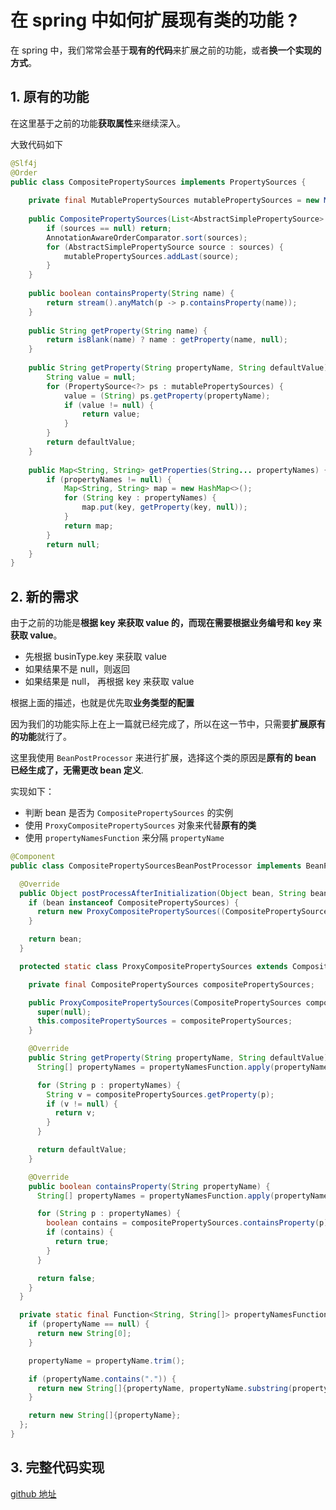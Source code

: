 # 在 spring 中如何扩展现有类的功能 ?


在 spring 中，我们常常会基于**现有的代码**来扩展之前的功能，或者**换一个实现的方式**。

## 1. 原有的功能

在这里基于之前的功能**获取属性**来继续深入。

大致代码如下

```java
@Slf4j
@Order
public class CompositePropertySources implements PropertySources {
	
	private final MutablePropertySources mutablePropertySources = new MutablePropertySources();
	
	public CompositePropertySources(List<AbstractSimplePropertySource> sources) {
		if (sources == null) return;
		AnnotationAwareOrderComparator.sort(sources);
		for (AbstractSimplePropertySource source : sources) {
			mutablePropertySources.addLast(source);
		}
	}
	
	public boolean containsProperty(String name) {
		return stream().anyMatch(p -> p.containsProperty(name));
	}
	
	public String getProperty(String name) {
		return isBlank(name) ? name : getProperty(name, null);
	}
	
	public String getProperty(String propertyName, String defaultValue) {
		String value = null;
		for (PropertySource<?> ps : mutablePropertySources) {
			value = (String) ps.getProperty(propertyName);
			if (value != null) {
				return value;
			}
		}
		return defaultValue;
	}
	
	public Map<String, String> getProperties(String... propertyNames) {
		if (propertyNames != null) {
			Map<String, String> map = new HashMap<>();
			for (String key : propertyNames) {
				map.put(key, getProperty(key, null));
			}
			return map;
		}
		return null;
	}
}
```


## 2. 新的需求

由于之前的功能是**根据 key 来获取 value **的，而现在需要**根据业务编号和 key 来获取 value**。

* 先根据 businType.key 来获取 value
* 如果结果不是 null，则返回
* 如果结果是 null， 再根据 key 来获取 value

根据上面的描述，也就是优先取**业务类型的配置**

因为我们的功能实际上在上一篇就已经完成了，所以在这一节中，只需要**扩展原有的功能**就行了。

这里我使用 `BeanPostProcessor` 来进行扩展，选择这个类的原因是**原有的 bean 已经生成了，无需更改 bean 定义**.

实现如下：

* 判断 bean 是否为 `CompositePropertySources` 的实例
* 使用 `ProxyCompositePropertySources` 对象来代替**原有的类**
* 使用 `propertyNamesFunction` 来分隔 `propertyName`

```java
@Component
public class CompositePropertySourcesBeanPostProcessor implements BeanPostProcessor {

  @Override
  public Object postProcessAfterInitialization(Object bean, String beanName) throws BeansException {
    if (bean instanceof CompositePropertySources) {
      return new ProxyCompositePropertySources((CompositePropertySources) bean);
    }

    return bean;
  }

  protected static class ProxyCompositePropertySources extends CompositePropertySources {

    private final CompositePropertySources compositePropertySources;

    public ProxyCompositePropertySources(CompositePropertySources compositePropertySources) {
      super(null);
      this.compositePropertySources = compositePropertySources;
    }

    @Override
    public String getProperty(String propertyName, String defaultValue) {
      String[] propertyNames = propertyNamesFunction.apply(propertyName);

      for (String p : propertyNames) {
        String v = compositePropertySources.getProperty(p);
        if (v != null) {
          return v;
        }
      }

      return defaultValue;
    }

    @Override
    public boolean containsProperty(String propertyName) {
      String[] propertyNames = propertyNamesFunction.apply(propertyName);

      for (String p : propertyNames) {
        boolean contains = compositePropertySources.containsProperty(p);
        if (contains) {
          return true;
        }
      }

      return false;
    }
  }

  private static final Function<String, String[]> propertyNamesFunction = (propertyName) -> {
    if (propertyName == null) {
      return new String[0];
    }

    propertyName = propertyName.trim();

    if (propertyName.contains(".")) {
      return new String[]{propertyName, propertyName.substring(propertyName.lastIndexOf(".") + 1)};
    }

    return new String[]{propertyName};
  };
}
```

## 3. 完整代码实现

[github 地址](https://github.com/ooooo-youwillsee/java-framework-guide/blob/main/spring-boot-compositePropertySourcesExt)



